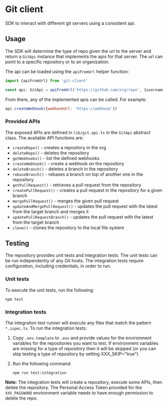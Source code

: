 # Git client

SDK to interact with different git servers using a consistent api.

## Usage

The SDK will determine the type of repo given the url to the server and return a `GitApi` instance that implements the apis for that server. The url can point to a specific repository or to an organization.

The api can be loaded using the `apiFromUrl` helper function:

```javascript
import {apiFromUrl} from 'git-client'

const api: GitApi = apiFromUrl('https://github.com/org/repo', {username, password})
```

From there, any of the implemented apis can be called. For example:

```javascript
api.createWebhook({webhookUrl: 'https://webhook'})
```

### Provided APIs

The exposed APIs are defined in `lib/git.api.ts` in the `GitApi` abstract class. The available API functions are:

- `createRepo()` - creates a repository in the org
- `deleteRepo()` - deletes the repository
- `getWebhooks()` - list the defined webhooks
- `createWebhook()` - create a webhook on the repository
- `deleteBranch()` - deletes a branch in the repository
- `rebaseBranch()` - rebases a branch on top of another one in the repository
- `getPullRequest()` - retrieves a pull request from the repository
- `createPullRequest()` - creates a pull request in the repository for a given branch
- `mergePullRequest()` - merges the given pull request
- `updateAndMergePullRequest()` - updates the pull request with the latest from the target branch and merges it
- `updatePullRequestBranch()` - updates the pull request with the latest from the target branch
- `clone()` - clones the repository to the local file system

## Testing

The repository provides unit tests and integration tests. The unit tests can be run independently of any Git hosts. The integration tests require configuration, including credentials, in order to run.

### Unit tests

To execute the unit tests, run the following:

```shell
npm test
```

### Integration tests

The integration test runner will execute any files that match the pattern `*.ispec.ts`. To run the integration tests:

1. Copy `.env.template` to `.env` and provide values for the environment variables for the repositories you want to test. If environment variables are missing for a type of repository then it will be skipped (or you can skip testing a type of repository by setting XXX_SKIP="true")
2. Run the following command:

    ```shell
    npm run test:integration
    ```
   
**Note:** The integration tests will create a repository, execute some APIs, then delete the repository. The Personal Access Token provided for the `XXX_PASSWORD` environment variable needs to have enough permission to delete the repo.
